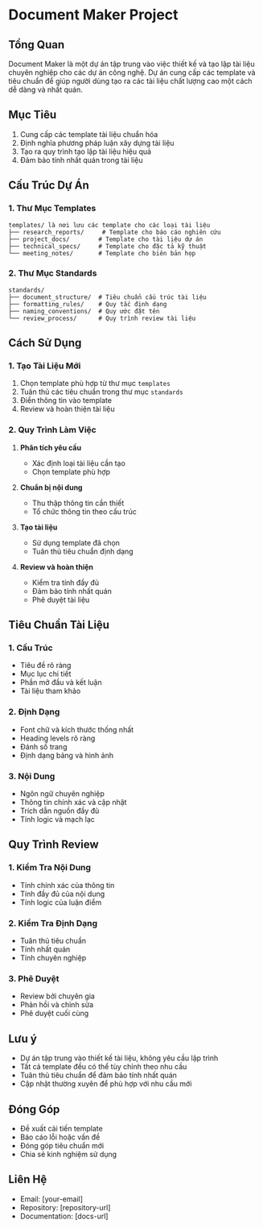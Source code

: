 # Document Maker Project

## Tổng Quan
Document Maker là một dự án tập trung vào việc thiết kế và tạo lập tài liệu chuyên nghiệp cho các dự án công nghệ. Dự án cung cấp các template và tiêu chuẩn để giúp người dùng tạo ra các tài liệu chất lượng cao một cách dễ dàng và nhất quán.

## Mục Tiêu
1. Cung cấp các template tài liệu chuẩn hóa
2. Định nghĩa phương pháp luận xây dựng tài liệu
3. Tạo ra quy trình tạo lập tài liệu hiệu quả
4. Đảm bảo tính nhất quán trong tài liệu

## Cấu Trúc Dự Án

### 1. Thư Mục Templates
```
templates/ là nơi lưu các template cho các loại tài liệu
├── research_reports/     # Template cho báo cáo nghiên cứu
├── project_docs/        # Template cho tài liệu dự án
├── technical_specs/     # Template cho đặc tả kỹ thuật
└── meeting_notes/       # Template cho biên bản họp
```

### 2. Thư Mục Standards
```
standards/
├── document_structure/  # Tiêu chuẩn cấu trúc tài liệu
├── formatting_rules/    # Quy tắc định dạng
├── naming_conventions/  # Quy ước đặt tên
└── review_process/      # Quy trình review tài liệu
```

## Cách Sử Dụng

### 1. Tạo Tài Liệu Mới
1. Chọn template phù hợp từ thư mục `templates`
2. Tuân thủ các tiêu chuẩn trong thư mục `standards`
3. Điền thông tin vào template
4. Review và hoàn thiện tài liệu

### 2. Quy Trình Làm Việc
1. **Phân tích yêu cầu**
   - Xác định loại tài liệu cần tạo
   - Chọn template phù hợp

2. **Chuẩn bị nội dung**
   - Thu thập thông tin cần thiết
   - Tổ chức thông tin theo cấu trúc

3. **Tạo tài liệu**
   - Sử dụng template đã chọn
   - Tuân thủ tiêu chuẩn định dạng

4. **Review và hoàn thiện**
   - Kiểm tra tính đầy đủ
   - Đảm bảo tính nhất quán
   - Phê duyệt tài liệu

## Tiêu Chuẩn Tài Liệu

### 1. Cấu Trúc
- Tiêu đề rõ ràng
- Mục lục chi tiết
- Phần mở đầu và kết luận
- Tài liệu tham khảo

### 2. Định Dạng
- Font chữ và kích thước thống nhất
- Heading levels rõ ràng
- Đánh số trang
- Định dạng bảng và hình ảnh

### 3. Nội Dung
- Ngôn ngữ chuyên nghiệp
- Thông tin chính xác và cập nhật
- Trích dẫn nguồn đầy đủ
- Tính logic và mạch lạc

## Quy Trình Review

### 1. Kiểm Tra Nội Dung
- Tính chính xác của thông tin
- Tính đầy đủ của nội dung
- Tính logic của luận điểm

### 2. Kiểm Tra Định Dạng
- Tuân thủ tiêu chuẩn
- Tính nhất quán
- Tính chuyên nghiệp

### 3. Phê Duyệt
- Review bởi chuyên gia
- Phản hồi và chỉnh sửa
- Phê duyệt cuối cùng

## Lưu ý
- Dự án tập trung vào thiết kế tài liệu, không yêu cầu lập trình
- Tất cả template đều có thể tùy chỉnh theo nhu cầu
- Tuân thủ tiêu chuẩn để đảm bảo tính nhất quán
- Cập nhật thường xuyên để phù hợp với nhu cầu mới

## Đóng Góp
- Đề xuất cải tiến template
- Báo cáo lỗi hoặc vấn đề
- Đóng góp tiêu chuẩn mới
- Chia sẻ kinh nghiệm sử dụng

## Liên Hệ
- Email: [your-email]
- Repository: [repository-url]
- Documentation: [docs-url] 